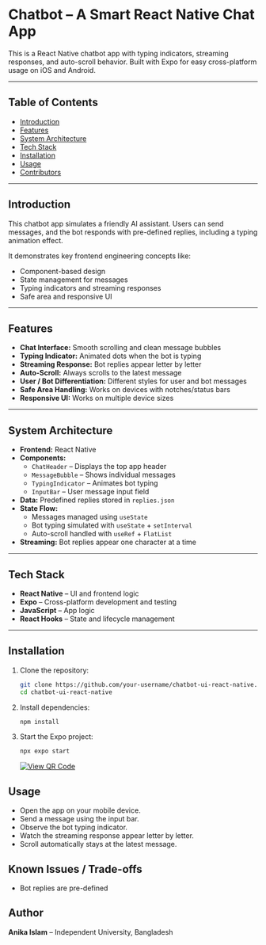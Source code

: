 # Chatbot – A Smart React Native Chat App

This is a React Native chatbot app with typing indicators, streaming responses, and auto-scroll behavior. Built with Expo for easy cross-platform usage on iOS and Android.

---

## Table of Contents

- [Introduction](#introduction)  
- [Features](#features)  
- [System Architecture](#system-architecture)  
- [Tech Stack](#tech-stack)  
- [Installation](#installation)  
- [Usage](#usage)  
- [Contributors](#contributors)  


---

## Introduction

This chatbot app simulates a friendly AI assistant. Users can send messages, and the bot responds with pre-defined replies, including a typing animation effect.  

It demonstrates key frontend engineering concepts like:

- Component-based design  
- State management for messages  
- Typing indicators and streaming responses  
- Safe area and responsive UI  

---

## Features

- **Chat Interface:** Smooth scrolling and clean message bubbles  
- **Typing Indicator:** Animated dots when the bot is typing  
- **Streaming Response:** Bot replies appear letter by letter  
- **Auto-Scroll:** Always scrolls to the latest message  
- **User / Bot Differentiation:** Different styles for user and bot messages  
- **Safe Area Handling:** Works on devices with notches/status bars  
- **Responsive UI:** Works on multiple device sizes  

---

## System Architecture

- **Frontend:** React Native  
- **Components:**  
  - `ChatHeader` – Displays the top app header  
  - `MessageBubble` – Shows individual messages  
  - `TypingIndicator` – Animates bot typing  
  - `InputBar` – User message input field  
- **Data:** Predefined replies stored in `replies.json`  
- **State Flow:**  
  - Messages managed using `useState`  
  - Bot typing simulated with `useState` + `setInterval`  
  - Auto-scroll handled with `useRef` + `FlatList`  
- **Streaming:** Bot replies appear one character at a time  

---

## Tech Stack

- **React Native** – UI and frontend logic  
- **Expo** – Cross-platform development and testing  
- **JavaScript** – App logic  
- **React Hooks** – State and lifecycle management  

---

## Installation

1. Clone the repository:
   ```bash
   git clone https://github.com/your-username/chatbot-ui-react-native.git
   cd chatbot-ui-react-native
   ```
2. Install dependencies:
   ```bash
   npm install
   ```
3. Start the Expo project:
   ```bash
   npx expo start
   ```
   <a href="https://github.com/islamanika214/chatbot-ui-react-native/blob/main/QR.PNG"><img src="https://img.shields.io/badge/Scan%20QR%20Code-purple?style=for-the-badge" alt=" View QR Code "/></a> 


	 
## Usage

- Open the app on your mobile device.
- Send a message using the input bar.
- Observe the bot typing indicator.
- Watch the streaming response appear letter by letter.
- Scroll automatically stays at the latest message.


## Known Issues / Trade-offs

- Bot replies are pre-defined

## Author

**Anika Islam** – Independent University, Bangladesh



